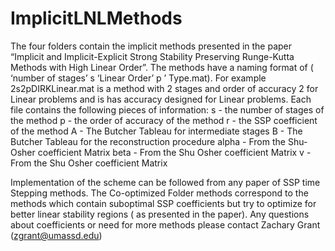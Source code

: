 # ImplicitLNLMethods
The four folders contain the implicit methods presented in the paper “Implicit and Implicit-Explicit Strong Stability Preserving Runge-Kutta Methods with High Linear Order”.  The methods have a naming format of ( ‘number of stages’ s  ‘Linear Order’ p ’ Type.mat).  For example 2s2pDIRKLinear.mat is a method with 2 stages and order of accuracy 2 for Linear problems and is has accuracy designed for Linear problems.  Each file contains the following pieces of information:
s - the number of stages of the method
p - the order of accuracy of the method
r - the SSP coefficient of the method
A - The Butcher Tableau for intermediate stages
B - The Butcher Tableau for the reconstruction procedure
alpha - From the Shu-Osher coefficient Matrix
beta  - From the Shu Osher coefficient Matrix
v	- From the Shu Osher coefficient Matrix
 
Implementation of the scheme can be followed from any paper of SSP time Stepping methods.
The Co-optimized Folder methods correspond to the methods which contain suboptimal SSP coefficients but try to optimize for better linear stability regions ( as presented in the paper).
Any questions about coefficients or need for more methods please contact Zachary Grant (zgrant@umassd.edu) 
